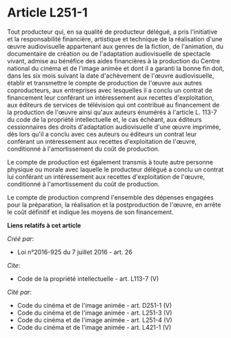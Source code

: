 # Article L251-1

Tout producteur qui, en sa qualité de producteur délégué, a pris l'initiative et la responsabilité financière, artistique et
technique de la réalisation d'une œuvre audiovisuelle appartenant aux genres de la fiction, de l'animation, du documentaire
de création ou de l'adaptation audiovisuelle de spectacle vivant, admise au bénéfice des aides financières à la production du
Centre national du cinéma et de l'image animée et dont il a garanti la bonne fin doit, dans les six mois suivant la date
d'achèvement de l'œuvre audiovisuelle, établir et transmettre le compte de production de l'œuvre aux autres coproducteurs,
aux entreprises avec lesquelles il a conclu un contrat de financement leur conférant un intéressement aux recettes
d'exploitation, aux éditeurs de services de télévision qui ont contribué au financement de la production de l'œuvre ainsi
qu'aux auteurs énumérés à l'article L. 113-7 du code de la propriété intellectuelle et, le cas échéant, aux éditeurs
cessionnaires des droits d'adaptation audiovisuelle d'une œuvre imprimée, dès lors qu'il a conclu avec ces auteurs ou
éditeurs un contrat leur conférant un intéressement aux recettes d'exploitation de l'œuvre, conditionné à l'amortissement du
coût de production. 

Le compte de production est également transmis à toute autre personne physique ou morale avec laquelle le producteur délégué
a conclu un contrat lui conférant un intéressement aux recettes d'exploitation de l'œuvre, conditionné à l'amortissement du
coût de production. 

Le compte de production comprend l'ensemble des dépenses engagées pour la préparation, la réalisation et la postproduction de
l'œuvre, en arrête le coût définitif et indique les moyens de son financement.

**Liens relatifs à cet article**

_Créé par_:

  - Loi n°2016-925 du 7 juillet 2016 - art. 26

_Cite_:

  - Code de la propriété intellectuelle - art. L113-7 (V)

_Cité par_:

  - Code du cinéma et de l'image animée - art. D251-1 (V)
  - Code du cinéma et de l'image animée - art. L251-3 (V)
  - Code du cinéma et de l'image animée - art. L251-4 (V)
  - Code du cinéma et de l'image animée - art. L421-1 (V)
